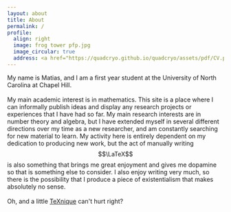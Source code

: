 ```yaml
---
layout: about 
title: About
permalink: /
profile:
  align: right
  image: frog tower pfp.jpg
  image_circular: true
  address: <a href="https://quadcryo.github.io/quadcryo/assets/pdf/CV.pdf">CV</a> (18 July, 2025)
---
```


My name is Matias, and I am a first year student at the University of North Carolina at Chapel Hill. 
<br>
<br>
My main academic interest is in mathematics. This site is a place where I can informally publish ideas and display any research projects or experiences that I have had so far. My main research interests are in number theory and algebra, but I have extended myself in several different directions over my time as a new researcher, and am constantly searching for new material to learn. My activity here is entirely dependent on my dedication to producing new work, but the act of manually writing $$\LaTeX$$ is also something that brings me great enjoyment and gives me dopamine so that is something else to consider. I also enjoy writing very much, so there is the possibility that I produce a piece of existentialism that makes absolutely no sense. 
<br>
<br>
Oh, and a little <a href="https://texnique.xyz">TeXnique</a> can't hurt right?
<br>
<br>

